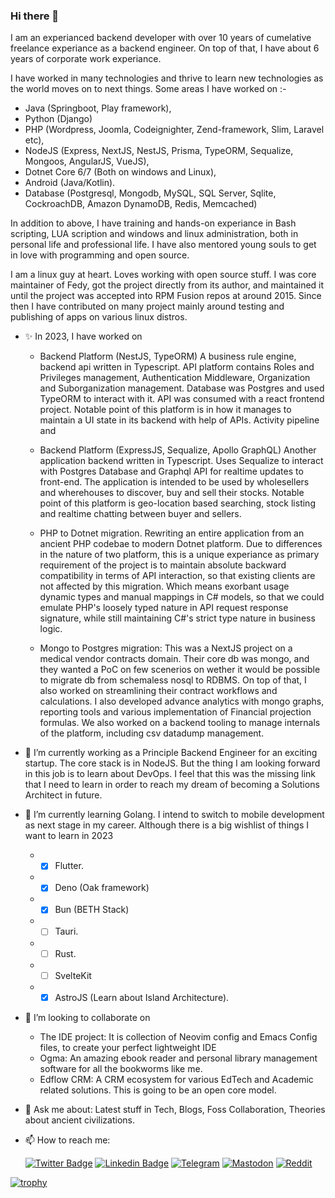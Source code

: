 ### Hi there 👋

I am an experianced backend developer with over 10 years of cumelative freelance experiance as a backend engineer. On top of that, I have about 6 years of corporate work experiance. 

I have worked in many technologies and thrive to learn new technologies as the world moves on to next things. Some areas I have worked on :- 

- Java (Springboot, Play framework), 
- Python (Django)
- PHP (Wordpress, Joomla, Codeignighter, Zend-framework, Slim, Laravel etc), 
- NodeJS (Express, NextJS, NestJS, Prisma, TypeORM, Sequalize, Mongoos, AngularJS, VueJS), 
- Dotnet Core 6/7 (Both on windows and Linux), 
- Android (Java/Kotlin).
- Database (Postgresql, Mongodb, MySQL, SQL Server, Sqlite, CockroachDB, Amazon DynamoDB, Redis, Memcached)

In addition to above, I have training and hands-on experiance in Bash scripting, LUA scription and windows and linux administration, both in personal life and professional life. I have also mentored young souls to get in love with programming and open source.

I am a linux guy at heart. Loves working with open source stuff. I was core maintainer of Fedy, got the project directly from its author, and maintained it until the project was accepted into RPM Fusion repos at around 2015. Since then I have contributed on many project mainly around testing and publishing of apps on various linux distros.


- ✨ In 2023, I have worked on 
    - Backend Platform (NestJS, TypeORM) A business rule engine, backend api written in Typescript. API platform contains Roles and Privileges management, Authentication Middleware, Organization and Suborganization management. Database was Postgres and used TypeORM to interact with it. API was consumed with a react frontend project. Notable point of this platform is in how it manages to maintain a UI state in its backend with help of APIs. Activity pipeline and 
    
    - Backend Platform (ExpressJS, Sequalize, Apollo GraphQL) Another application backend written in Typescript. Uses Sequalize to interact with Postgres Database and Graphql API for realtime updates to front-end. The application is intended to be used by wholesellers and wherehouses to discover, buy and sell their stocks. Notable point of this platform is geo-location based searching, stock listing and realtime chatting between buyer and sellers.
    
    - PHP to Dotnet migration. Rewriting an entire application from an ancient PHP codebae to modern Dotnet platform. Due to differences in the nature of two platform, this is a unique experiance as primary requirement of the project is to maintain absolute backward compatibility in terms of API interaction, so that existing clients are not affected by this migration. Which means exorbant usage dynamic types and manual mappings in C# models, so that we could emulate PHP's loosely typed nature in API request response signature, while still maintaining C#'s strict type nature in business logic.
    - Mongo to Postgres migration: This was a NextJS project on a medical vendor contracts domain. Their core db was mongo, and they wanted a PoC on few scenerios on wether it would be possible to migrate db from schemaless nosql to RDBMS. On top of that, I also worked on streamlining their contract workflows and calculations. I also developed advance analytics with mongo graphs, reporting tools and various implementation of Financial projection formulas. We also worked on a backend tooling to manage internals of the platform, including csv datadump management.

- 🔭 I’m currently working as a Principle Backend Engineer for an exciting startup. The core stack is in NodeJS. But the thing I am looking forward in this job is to learn about DevOps. I feel that this was the missing link that I need to learn in order to reach my dream of becoming a Solutions Architect in future. 

- 🌱 I’m currently learning Golang. I intend to switch to mobile development as next stage in my career. Although there is a big wishlist of things I want to learn in 2023
  -  -  [x] Flutter.
  -  -  [x] Deno (Oak framework)
  -  -  [x] Bun (BETH Stack)
  -  -  [ ] Tauri.
  -  -  [ ] Rust.
  -  -  [ ] SvelteKit
  -  -  [x] AstroJS (Learn about Island Architecture).

- 👯 I’m looking to collaborate on 
    - The IDE project: It is collection of Neovim config and Emacs Config files, to create your perfect lightweight IDE
    - Ogma: An amazing ebook reader and personal library management software for all the bookworms like me.
    - Edflow CRM: A CRM ecosystem for various EdTech and Academic related solutions. This is going to be an open core model.

- 💬 Ask me about: Latest stuff in Tech, Blogs, Foss Collaboration, Theories about ancient civilizations.

- 📫 How to reach me:  
  
    [![Twitter Badge](https://img.shields.io/badge/-Twitter-00acee?style=flat-square&logo=Twitter&logoColor=white&logoWidth=20)](https://twitter.com/Abhi1217) 
    [![Linkedin Badge](https://img.shields.io/badge/-LinkedIn-0e76a8?style=flat-square&logo=Linkedin&logoColor=white&logoWidth=20)](https://www.linkedin.com/in/abhinav1217/)
    [![Telegram](https://img.shields.io/badge/-Telegram-27a6e6?style=flat-square&logo=Telegram&logoColor=white&logoWidth=20)](https://telegram.me/Abhinav1217)
    [![Mastodon](https://img.shields.io/badge/-Mastodon-6d00d9?style=flat-square&logo=Mastodon&logoColor=white&logoWidth=20)](https://fosstodon.org/@Abhinav1217)
    [![Reddit](https://img.shields.io/badge/-Reddit-FF4301?style=flat-square&logo=Reddit&logoColor=white&logoWidth=20)](https://www.reddit.com/user/Abhinav1217)


[![trophy](https://github-profile-trophy.vercel.app/?username=Abhinav1217&theme=onedark)](https://github.com/Abhinav1217)
<!--
**Abhinav1217/Abhinav1217** is a ✨ _special_ ✨ repository because its `README.md` (this file) appears on your GitHub profile.

Here are some ideas to get you started:

- 🔭 I’m currently working on ...
- 🌱 I’m currently learning ...
- 👯 I’m looking to collaborate on ...
- 🤔 I’m looking for help with ...
- 💬 Ask me about ...
- 📫 How to reach me: ...
- 😄 Pronouns: ...
- ⚡ Fun fact: ...
-->

